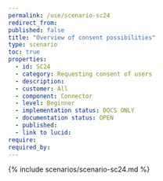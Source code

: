 ```yaml
---
permalink: /use/scenario-sc24
redirect_from: 
published: false
title: "Overview of consent possibilities"
type: scenario
toc: true
properties:
  - id: SC24
  - category: Requesting consent of users
  - description:
  - customer: All
  - component: Connector
  - level: Beginner
  - implementation status: DOCS ONLY
  - documentation status: OPEN
  - published:
  - link to lucid:
require:
required_by:
---
```


{% include scenarios/scenario-sc24.md %}
